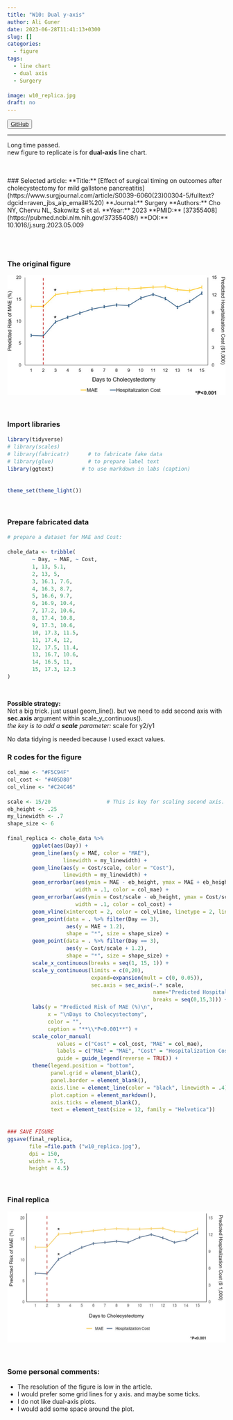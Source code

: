 ```yaml
---
title: "W10: Dual y-axis"
author: Ali Guner
date: 2023-06-28T11:41:13+0300
slug: []
categories:
  - figure
tags:
  - line chart
  - dual axis
  - Surgery

image: w10_replica.jpg
draft: no
---
```


<!-- this is for the link button to GitHub-->
<button class="button">
    <a href="https://github.com/AliGunerMD/DataVizMed/blob/main/content/blog/2023-06-28-week-10/index.en.Rmarkdown/"> <i class="fab fa-github"></i>GitHub</a>
</button>

***
Long time passed.  
new figure to replicate is for **dual-axis** line chart.

<br>



<br>
### Selected article:
**Title:** [Effect of surgical timing on outcomes after cholecystectomy for mild gallstone pancreatitis](https://www.surgjournal.com/article/S0039-6060(23)00304-5/fulltext?dgcid=raven_jbs_aip_email#%20)   
**Journal:** Surgery  
**Authors:** Cho NY, Chervu NL, Sakowitz S et al.  
**Year:** 2023    
**PMID:** [37355408](https://pubmed.ncbi.nlm.nih.gov/37355408/)  
**DOI:** 10.1016/j.surg.2023.05.009    


<br><br>

### The original figure
![Figure-2](w10_org.jpeg)



<br>

### Import libraries

```r
library(tidyverse)
# library(scales)
# library(fabricatr)      # to fabricate fake data
# library(glue)           # to prepare label text
library(ggtext)         # to use markdown in labs (caption)


theme_set(theme_light())
```

<br>

### Prepare fabricated data

```r
# prepare a dataset for MAE and Cost:

chole_data <- tribble(
        ~ Day, ~ MAE, ~ Cost,
        1, 13, 5.1,
        2, 13, 5,
        3, 16.1, 7.6,
        4, 16.3, 8.7,
        5, 16.6, 9.7,
        6, 16.9, 10.4,
        7, 17.2, 10.6,
        8, 17.4, 10.8,
        9, 17.3, 10.6,
        10, 17.3, 11.5,
        11, 17.4, 12,
        12, 17.5, 11.4,
        13, 16.7, 10.6,
        14, 16.5, 11,
        15, 17.3, 12.3
)
```




<br>

**Possible strategy:**   
Not a big trick. just usual geom_line(). but we need to add second axis with **sec.axis** argument within scale_y_continuous().  
_the key is to add a **scale** parameter:_ scale for y2/y1  

No data tidying is needed because I used exact values. 


### R codes for the figure

```r
col_mae <- "#F5C94F"
col_cost <- "#405D80"
col_vline <- "#C24C46"
        
scale <- 15/20                  # This is key for scaling second axis. Use it in every value related to second axis.
eb_height <- .25
my_linewidth <- .7
shape_size <- 6

final_replica <- chole_data %>% 
        ggplot(aes(Day)) + 
        geom_line(aes(y = MAE, color = "MAE"), 
                  linewidth = my_linewidth) +
        geom_line(aes(y = Cost/scale, color = "Cost"), 
                  linewidth = my_linewidth) +
        geom_errorbar(aes(ymin = MAE - eb_height, ymax = MAE + eb_height), 
                      width = .1, color = col_mae) +
        geom_errorbar(aes(ymin = Cost/scale - eb_height, ymax = Cost/scale + eb_height), 
                      width = .1, color = col_cost) +
        geom_vline(xintercept = 2, color = col_vline, linetype = 2, linewidth = .8) +
        geom_point(data = . %>% filter(Day == 3), 
                   aes(y = MAE + 1.2), 
                   shape = "*", size = shape_size) +
        geom_point(data = . %>% filter(Day == 3), 
                   aes(y = Cost/scale + 1.2), 
                   shape = "*", size = shape_size) +
        scale_x_continuous(breaks = seq(1, 15, 1)) +
        scale_y_continuous(limits = c(0,20), 
                           expand=expansion(mult = c(0, 0.05)),
                           sec.axis = sec_axis(~.* scale, 
                                               name="Predicted Hospitalization Cost ($ 1,000)\n", 
                                               breaks = seq(0,15,3))) +
        labs(y = "Predicted Risk of MAE (%)\n",
             x = "\nDays to Cholecystectomy",
             color = "",
             caption = "**\\*P<0.001**") +
        scale_color_manual(
                values = c("Cost" = col_cost, "MAE" = col_mae),
                labels = c("MAE" = "MAE", "Cost" = "Hospitalization Cost"),
                guide = guide_legend(reverse = TRUE)) +
        theme(legend.position = "bottom",
              panel.grid = element_blank(),
              panel.border = element_blank(),
              axis.line = element_line(color = "black", linewidth = .4),
              plot.caption = element_markdown(),
              axis.ticks = element_blank(),
              text = element_text(size = 12, family = "Helvetica")) 


### SAVE FIGURE
ggsave(final_replica,
       file =file.path ("w10_replica.jpg"),
       dpi = 150,
       width = 7.5,
       height = 4.5)
```


<br>

### Final replica
![replica Figure-3](w10_replica.jpg)

<br>

### Some personal comments:   

* The resolution of the figure is low in the article.   
* I would prefer some grid lines for y axis. and maybe some ticks.   
* I do not like dual-axis plots.  
* I would add some space around the plot.  

<br><br>
